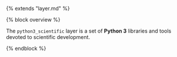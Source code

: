 {% extends "layer.md" %}

{% block overview %}

The `python3_scientific` layer is a set of **Python 3** libraries and tools devoted to scientific development.

{% endblock %}
